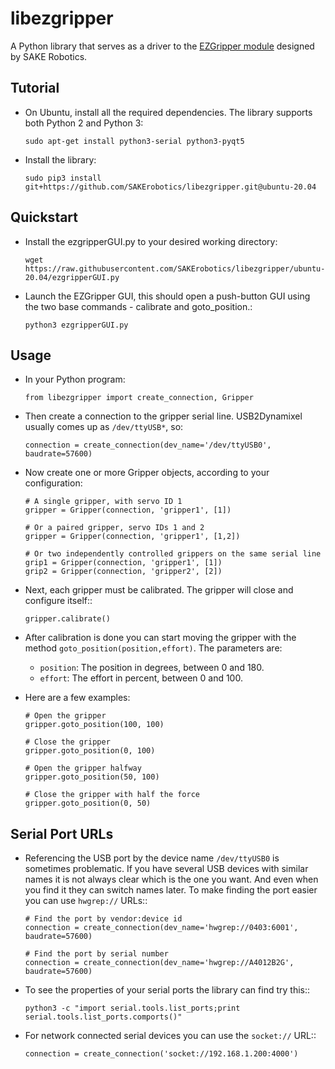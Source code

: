 # libezgripper

A Python library that serves as a driver to the [EZGripper module](https://sakerobotics.com/) designed by SAKE Robotics.

## Tutorial

* On Ubuntu, install all the required dependencies. The library supports both Python 2 and Python 3:

      sudo apt-get install python3-serial python3-pyqt5


* Install the library:

      
      sudo pip3 install git+https://github.com/SAKErobotics/libezgripper.git@ubuntu-20.04

## Quickstart

* Install the ezgripperGUI.py to your desired working directory:

      wget https://raw.githubusercontent.com/SAKErobotics/libezgripper/ubuntu-20.04/ezgripperGUI.py

* Launch the EZGripper GUI, this should open a push-button GUI using the two base commands - calibrate and goto_position.:

      python3 ezgripperGUI.py

## Usage

* In your Python program:

      from libezgripper import create_connection, Gripper

* Then create a connection to the gripper serial line. USB2Dynamixel usually comes up as `/dev/ttyUSB*`, so:

      connection = create_connection(dev_name='/dev/ttyUSB0', baudrate=57600)

* Now create one or more Gripper objects, according to your configuration:

      # A single gripper, with servo ID 1
      gripper = Gripper(connection, 'gripper1', [1])

      # Or a paired gripper, servo IDs 1 and 2
      gripper = Gripper(connection, 'gripper1', [1,2])

      # Or two independently controlled grippers on the same serial line
      grip1 = Gripper(connection, 'gripper1', [1])
      grip2 = Gripper(connection, 'gripper2', [2])

* Next, each gripper must be calibrated. The gripper will close and configure itself::

      gripper.calibrate()

* After calibration is done you can start moving the gripper with the method
`goto_position(position,effort)`. The parameters are:

    * `position`: The position in degrees, between 0 and 180.
    * `effort`: The effort in percent, between 0 and 100.


* Here are a few examples:

      # Open the gripper
      gripper.goto_position(100, 100)

      # Close the gripper
      gripper.goto_position(0, 100)

      # Open the gripper halfway
      gripper.goto_position(50, 100)

      # Close the gripper with half the force
      gripper.goto_position(0, 50)

## Serial Port URLs

* Referencing the USB port by the device name `/dev/ttyUSB0` is sometimes problematic.
If you have several USB devices with similar names it is not always clear which is
the one you want. And even when you find it they can switch names later. To make
finding the port easier you can use `hwgrep://` URLs::

      # Find the port by vendor:device id
      connection = create_connection(dev_name='hwgrep://0403:6001', baudrate=57600)

      # Find the port by serial number
      connection = create_connection(dev_name='hwgrep://A4012B2G', baudrate=57600)

* To see the properties of your serial ports the library can find try this::

      python3 -c "import serial.tools.list_ports;print serial.tools.list_ports.comports()"

* For network connected serial devices you can use the `socket://` URL::

      connection = create_connection('socket://192.168.1.200:4000')
